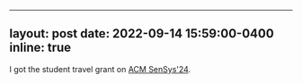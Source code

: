 ---
layout: post
date: 2022-09-14 15:59:00-0400
inline: true
-----




I got the student travel grant on [ACM SenSys'24](https://sensys.acm.org/2024/). 
